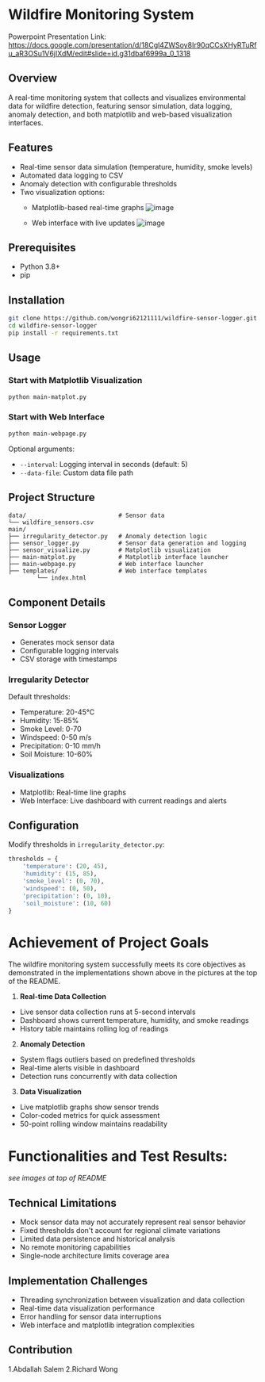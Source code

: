 # Wildfire Monitoring System
Powerpoint Presentation Link: https://docs.google.com/presentation/d/18Cgl4ZWSoy8Ir90qCCsXHyRTuRfu_aR3OSu1V6jIXdM/edit#slide=id.g31dbaf6999a_0_1318

## Overview

A real-time monitoring system that collects and visualizes environmental data for wildfire detection, featuring sensor simulation, data logging, anomaly detection, and both matplotlib and web-based visualization interfaces.

## Features

- Real-time sensor data simulation (temperature, humidity, smoke levels)
- Automated data logging to CSV
- Anomaly detection with configurable thresholds
- Two visualization options:
  - Matplotlib-based real-time graphs
    ![image](https://github.com/user-attachments/assets/d2484465-de67-4dd8-8fda-c1205b1e7d56)

  - Web interface with live updates
    ![image](https://github.com/user-attachments/assets/bb43ed08-741a-4d9f-8dc9-8d9eb3d6471d)


## Prerequisites

- Python 3.8+
- pip

## Installation

```bash
git clone https://github.com/wongri62121111/wildfire-sensor-logger.git
cd wildfire-sensor-logger
pip install -r requirements.txt
```

## Usage

### Start with Matplotlib Visualization
```bash
python main-matplot.py
```

### Start with Web Interface
```bash
python main-webpage.py
```

Optional arguments:
- `--interval`: Logging interval in seconds (default: 5)
- `--data-file`: Custom data file path

## Project Structure

```
data/                          # Sensor data 
└── wildfire_sensors.csv
main/
├── irregularity_detector.py   # Anomaly detection logic
├── sensor_logger.py           # Sensor data generation and logging
├── sensor_visualize.py        # Matplotlib visualization
├── main-matplot.py            # Matplotlib interface launcher
├── main-webpage.py            # Web interface launcher
├── templates/                 # Web interface templates
        └── index.html
```

## Component Details

### Sensor Logger
- Generates mock sensor data
- Configurable logging intervals
- CSV storage with timestamps

### Irregularity Detector
Default thresholds:
- Temperature: 20-45°C
- Humidity: 15-85%
- Smoke Level: 0-70
- Windspeed: 0-50 m/s
- Precipitation: 0-10 mm/h
- Soil Moisture: 10-60%

### Visualizations
- Matplotlib: Real-time line graphs
- Web Interface: Live dashboard with current readings and alerts

## Configuration

Modify thresholds in `irregularity_detector.py`:
```python
thresholds = {
    'temperature': (20, 45),
    'humidity': (15, 85),
    'smoke_level': (0, 70),
    'windspeed': (0, 50),    
    'precipitation': (0, 10),
    'soil_moisture': (10, 60)
}
```
# Achievement of Project Goals

The wildfire monitoring system successfully meets its core objectives as demonstrated in the implementations shown above in the pictures at the top of the README.

1. **Real-time Data Collection**
- Live sensor data collection runs at 5-second intervals
- Dashboard shows current temperature, humidity, and smoke readings 
- History table maintains rolling log of readings 

2. **Anomaly Detection**
- System flags outliers based on predefined thresholds
- Real-time alerts visible in dashboard 
- Detection runs concurrently with data collection

3. **Data Visualization**
- Live matplotlib graphs show sensor trends 
- Color-coded metrics for quick assessment
- 50-point rolling window maintains readability

# Functionalities and Test Results:
*see images at top of README*

## Technical Limitations
- Mock sensor data may not accurately represent real sensor behavior
- Fixed thresholds don't account for regional climate variations
- Limited data persistence and historical analysis
- No remote monitoring capabilities
- Single-node architecture limits coverage area

## Implementation Challenges
- Threading synchronization between visualization and data collection
- Real-time data visualization performance
- Error handling for sensor data interruptions
- Web interface and matplotlib integration complexities



## Contribution
1.Abdallah Salem
2.Richard Wong

